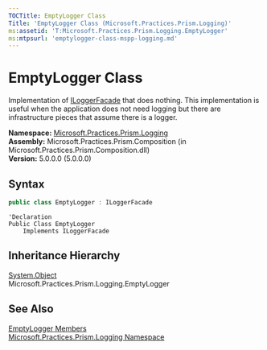 ```yaml
---
TOCTitle: EmptyLogger Class
Title: 'EmptyLogger Class (Microsoft.Practices.Prism.Logging)'
ms:assetid: 'T:Microsoft.Practices.Prism.Logging.EmptyLogger'
ms:mtpsurl: 'emptylogger-class-mspp-logging.md'
---
```


# EmptyLogger Class

Implementation of [ILoggerFacade](/patterns-practices/reference/iloggerfacade-interface-mspp-logging) that does nothing. This implementation is useful when the application does not need logging but there are infrastructure pieces that assume there is a logger.

**Namespace:** [Microsoft.Practices.Prism.Logging](/patterns-practices/reference/mspp-logging-namespace)  
**Assembly:** Microsoft.Practices.Prism.Composition (in Microsoft.Practices.Prism.Composition.dll)  
**Version:** 5.0.0.0 (5.0.0.0)

## Syntax

```C#
public class EmptyLogger : ILoggerFacade
```
```VB
'Declaration
Public Class EmptyLogger
	Implements ILoggerFacade
```

## Inheritance Hierarchy

[System.Object](http://msdn.microsoft.com/en-us/library/e5kfa45b)  
  Microsoft.Practices.Prism.Logging.EmptyLogger

## See Also

[EmptyLogger Members](/patterns-practices/reference/emptylogger-members-mspp-logging)  
[Microsoft.Practices.Prism.Logging Namespace](/patterns-practices/reference/mspp-logging-namespace)